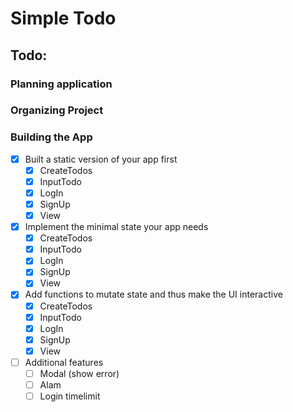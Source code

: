 # Simple Todo

## Todo:

### Planning application

### Organizing Project

### Building the App

- [x] Built a static version of your app first
  - [x] CreateTodos
  - [x] InputTodo
  - [x] LogIn
  - [x] SignUp
  - [x] View
- [x] Implement the minimal state your app needs
  - [x] CreateTodos
  - [x] InputTodo
  - [x] LogIn
  - [x] SignUp
  - [x] View
- [x] Add functions to mutate state and thus make the UI interactive
  - [x] CreateTodos
  - [x] InputTodo
  - [x] LogIn
  - [x] SignUp
  - [x] View
- [ ] Additional features
  - [ ] Modal (show error)
  - [ ] Alam
  - [ ] Login timelimit